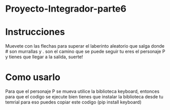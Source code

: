 # Proyecto-Integrador-parte6
# Instrucciones 
Muevete con las flechas para superar el laberinto aleatorio que salga donde # son murrallas y . son el camino que se puede seguir tu eres el personaje P y tienes que llegar a la salida, suerte! 
# Como usarlo 
Para que el personaje P se mueva utilice la biblioteca keyboard, entonces para que el codigo se ejecute bien tienes que instalar la biblioteca desde tu temrial para eso puedes copiar este codigo (pip install keyboard) 
